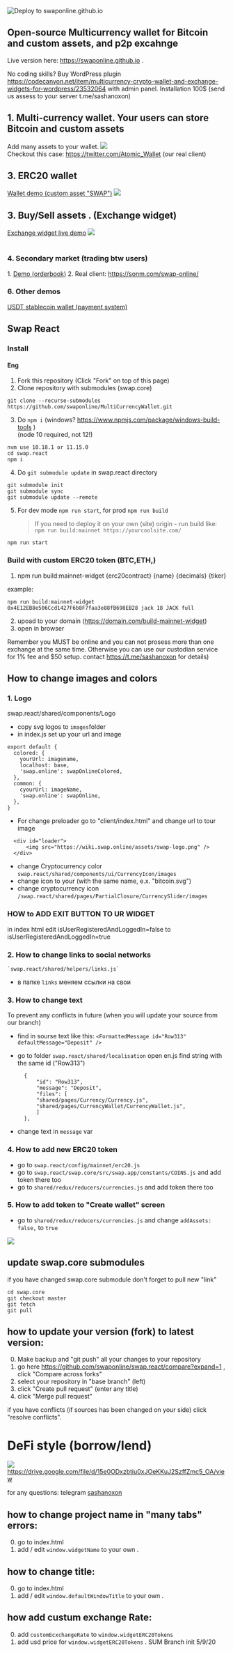 ![Deploy to swaponline.github.io](https://github.com/swaponline/swap.react/workflows/Deploy%20to%20swaponline.github.io/badge.svg)

## Open-source Multicurrency wallet for Bitcoin and custom assets, and p2p excahnge

Live version here: https://swaponline.github.io . 

No coding skills? Buy WordPress plugin https://codecanyon.net/item/multicurrency-crypto-wallet-and-exchange-widgets-for-wordpress/23532064 with admin panel. Installation 100$ (send us assess to your server t.me/sashanoxon)


<h2>1. Multi-currency wallet. Your users can store Bitcoin and custom assets</h2>
Add many assets to your wallet. 

<img src="http://growup.wpmix.net/DesAndMob3.png">

<br>
Checkout this case: <a href="https://twitter.com/Atomic_Wallet" target="_blank">https://twitter.com/Atomic_Wallet</a> (our real client)


<h2>3. ERC20 wallet</h2>
<a href="https://generator.swaponline.site/livedemo/0x4E12EB8e506Ccd1427F6b8F7faa3e88fB698EB28/319aa913-4e84-483f-a0d1-8664a13f56b7/#/JACK-wallet">Wallet demo (custom asset "SWAP")</a>
<img src="https://generator.swaponline.site/generator/assets/img/example_wallet.png">


<h2>3. Buy/Sell assets . (Exchange widget)</h2>

<a href="https://generator.swaponline.site/livedemo/0x4E12EB8e506Ccd1427F6b8F7faa3e88fB698EB28/319aa913-4e84-483f-a0d1-8664a13f56b7/#/buy/btc-to-jack">Exchange widget live demo</a>
<img src="https://generator.swaponline.site/generator/assets/img/example_exchange.png">
 <br> <br>

<h3>4. Secondary market (trading btw users)</h3>
1. <a href="https://swaponline.github.io/#/usdt-btc">Demo (orderbook)</a>
2. Real client: <a href="https://sonm.com/swap-online/">https://sonm.com/swap-online/</a>

<h3>6. Other demos</h3>
<a href="https://swaponline.github.io/#/usdt-wallet">USDT stablecoin wallet (payment system)</a>

## Swap  React

### Install

#### Eng
1) Fork this repository (Click "Fork" on top of this page)
2) Clone repository with submodules (swap.core)
```
git clone --recurse-submodules https://github.com/swaponline/MultiCurrencyWallet.git
```

3) Do `npm i` (windows? https://www.npmjs.com/package/windows-build-tools )<br /> (node 10 required, not 12!)
```
nvm use 10.18.1 or 11.15.0
cd swap.react
npm i
```

4) Do `git submodule update` in swap.react directory
```
git submodule init
git submodule sync
git submodule update --remote
```

5) For dev mode `npm run start`, for prod `npm run build`
   > If you need to deploy it on your own (site) origin - run build like: `npm run build:mainnet https://yourcoolsite.com/`



```
npm run start
```

### Build with custom ERC20 token (BTC,ETH,)
1. npm run build:mainnet-widget {erc20contract} {name} {decimals} {tiker}

example:
```
npm run build:mainnet-widget 0x4E12EB8e506Ccd1427F6b8F7faa3e88fB698EB28 jack 18 JACK full
```
2. upoad to your domain (https://domain.com/build-mainnet-widget)
3. open in browser

Remember you MUST be online and you can not prosess more than one exchange at the same time. Otherwise you can use our custodian service for 1% fee and $50 setup. contact https://t.me/sashanoxon for details)
 
## How to change images and colors

### 1. Logo
swap.react/shared/components/Logo
* copy svg logos to  `images`folder
* in index.js set up your url and image
```
export default {
  colored: {
    yourUrl: imagename,
    localhost: base,
    'swap.online': swapOnlineColored,
  },
  common: {
    сyourUrl: imageName,
    'swap.online': swapOnline,
  },
}
```
* For change preloader go to "client/index.html" and change url to tour image
```
  <div id="loader">
      <img src="https://wiki.swap.online/assets/swap-logo.png" />
  </div>
```
* change Cryptocurrency color `swap.react/shared/components/ui/CurrencyIcon/images`
* change icon to your (with the same name, e.x. "bitcoin.svg") 
* change cryptocurrency icon  `/swap.react/shared/pages/PartialClosure/CurrencySlider/images`
### HOW to ADD EXIT BUTTON TO UR WIDGET
in index html edit isUserRegisteredAndLoggedIn=false to isUserRegisteredAndLoggedIn=true

### 2. How to change links to social networks
    `swap.react/shared/helpers/links.js`
* в папке `links` меняем ссылки на свои

### 3. How to change text
   To prevent any conflicts in future (when you will update your source from our branch) 
   * find in sourse text like this: 
        ``` <FormattedMessage id="Row313" defaultMessage="Deposit" />  ```

   * go to folder `swap.react/shared/localisation`
     open en.js
     find string with the same id ("Row313")

      ```
        {
            "id": "Row313",
            "message": "Deposit",
            "files": [
            "shared/pages/Currency/Currency.js",
            "shared/pages/CurrencyWallet/CurrencyWallet.js",
            ]
        },
      ```

   * change text in `message` var 

### 4. How to add new ERC20 token

   * go to `swap.react/config/mainnet/erc20.js`
   * go to `swap.react/swap.core/src/swap.app/constants/COINS.js` and add token there too
   * go to `shared/redux/reducers/currencies.js` and add token there too

### 5. How to add token to "Create wallet" screen

* go to `shared/redux/reducers/currencies.js` and change `addAssets: false,` to `true`

![](https://screenshots.wpmix.net/chrome_J9boBqgIfnB5OHeDUtnCYcZ3kPQ4oJtN.png)


## update swap.core submodules 
if you have changed swap.core submodule don't forget to pull new "link" 
```
cd swap.core 
git checkout master 
git fetch
git pull
```

## how to update your version (fork) to latest version:
0. Make backup and "git push" all your changes to your repository
1. go here https://github.com/swaponline/swap.react/compare?expand=1 , click "Compare across forks"
2. select your repository in "base branch" (left)
3. click "Create pull request" (enter any title)
4. click "Merge pull request"

if you have conflicts (if sources has been changed on your side) click "resolve conflicts".

# DeFi style (borrow/lend) 
![](https://screenshots.wpmix.net/chrome_ta4cbcsWgMjqbYSp9rFTwMa5bJDBYjcF.png) 
https://drive.google.com/file/d/15e0ODxzbtiu0xJOeKKuJ2SzffZmc5_OA/view 

for any questions: telegram <a href="https://t.me/sashanoxon">sashanoxon</a>

## how to change project name in "many tabs" errors:
0. go to index.html
1. add / edit  ```window.widgetName``` to your own
.
## how to change title:
0. go to index.html
1. add / edit  ```window.defaultWindowTitle``` to your own
.

## how add custum exchange Rate:
0. add ```customEcxchangeRate``` to ```window.widgetERC20Tokens```
1. add usd price for ```window.widgetERC20Tokens```
.
SUM Branch init 5/9/20
